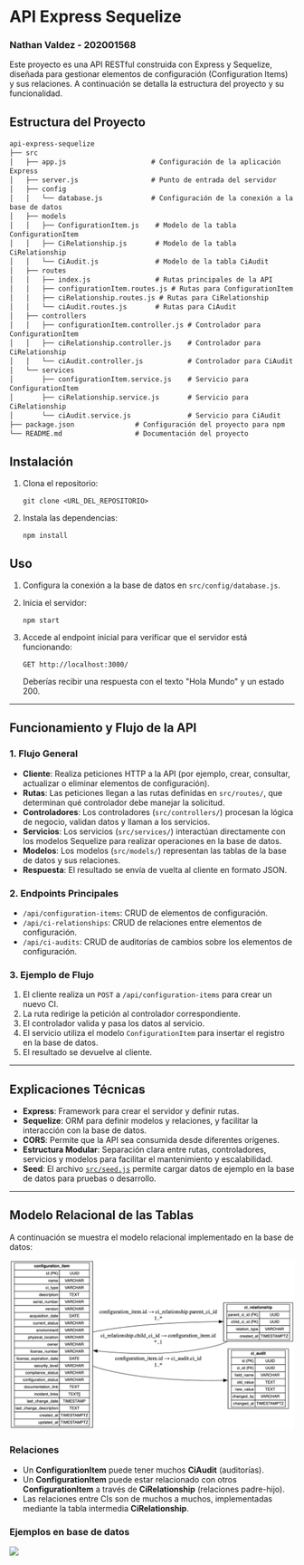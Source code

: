 # API Express Sequelize

### Nathan Valdez - 202001568

Este proyecto es una API RESTful construida con Express y Sequelize, diseñada para gestionar elementos de configuración (Configuration Items) y sus relaciones. A continuación se detalla la estructura del proyecto y su funcionalidad.

## Estructura del Proyecto

```
api-express-sequelize
├── src
│   ├── app.js                     # Configuración de la aplicación Express
│   ├── server.js                  # Punto de entrada del servidor
│   ├── config
│   │   └── database.js            # Configuración de la conexión a la base de datos
│   ├── models
│   │   ├── ConfigurationItem.js    # Modelo de la tabla ConfigurationItem
│   │   ├── CiRelationship.js       # Modelo de la tabla CiRelationship
│   │   └── CiAudit.js              # Modelo de la tabla CiAudit
│   ├── routes
│   │   ├── index.js                # Rutas principales de la API
│   │   ├── configurationItem.routes.js # Rutas para ConfigurationItem
│   │   ├── ciRelationship.routes.js # Rutas para CiRelationship
│   │   └── ciAudit.routes.js       # Rutas para CiAudit
│   ├── controllers
│   │   ├── configurationItem.controller.js # Controlador para ConfigurationItem
│   │   ├── ciRelationship.controller.js    # Controlador para CiRelationship
│   │   └── ciAudit.controller.js           # Controlador para CiAudit
│   └── services
│       ├── configurationItem.service.js    # Servicio para ConfigurationItem
│       ├── ciRelationship.service.js       # Servicio para CiRelationship
│       └── ciAudit.service.js              # Servicio para CiAudit
├── package.json               # Configuración del proyecto para npm
└── README.md                  # Documentación del proyecto
```

## Instalación

1. Clona el repositorio:
   ```
   git clone <URL_DEL_REPOSITORIO>
   ```
   
2. Instala las dependencias:
   ```
   npm install
   ```

## Uso

1. Configura la conexión a la base de datos en `src/config/database.js`.
2. Inicia el servidor:
   ```
   npm start
   ```

3. Accede al endpoint inicial para verificar que el servidor está funcionando:
   ```
   GET http://localhost:3000/
   ```

   Deberías recibir una respuesta con el texto "Hola Mundo" y un estado 200.

---

## Funcionamiento y Flujo de la API

### 1. Flujo General

- **Cliente**: Realiza peticiones HTTP a la API (por ejemplo, crear, consultar, actualizar o eliminar elementos de configuración).
- **Rutas**: Las peticiones llegan a las rutas definidas en `src/routes/`, que determinan qué controlador debe manejar la solicitud.
- **Controladores**: Los controladores (`src/controllers/`) procesan la lógica de negocio, validan datos y llaman a los servicios.
- **Servicios**: Los servicios (`src/services/`) interactúan directamente con los modelos Sequelize para realizar operaciones en la base de datos.
- **Modelos**: Los modelos (`src/models/`) representan las tablas de la base de datos y sus relaciones.
- **Respuesta**: El resultado se envía de vuelta al cliente en formato JSON.

### 2. Endpoints Principales

- `/api/configuration-items`: CRUD de elementos de configuración.
- `/api/ci-relationships`: CRUD de relaciones entre elementos de configuración.
- `/api/ci-audits`: CRUD de auditorías de cambios sobre los elementos de configuración.

### 3. Ejemplo de Flujo

1. El cliente realiza un `POST` a `/api/configuration-items` para crear un nuevo CI.
2. La ruta redirige la petición al controlador correspondiente.
3. El controlador valida y pasa los datos al servicio.
4. El servicio utiliza el modelo `ConfigurationItem` para insertar el registro en la base de datos.
5. El resultado se devuelve al cliente.

---

## Explicaciones Técnicas

- **Express**: Framework para crear el servidor y definir rutas.
- **Sequelize**: ORM para definir modelos y relaciones, y facilitar la interacción con la base de datos.
- **CORS**: Permite que la API sea consumida desde diferentes orígenes.
- **Estructura Modular**: Separación clara entre rutas, controladores, servicios y modelos para facilitar el mantenimiento y escalabilidad.
- **Seed**: El archivo [`src/seed.js`](src/seed.js) permite cargar datos de ejemplo en la base de datos para pruebas o desarrollo.

---

## Modelo Relacional de las Tablas

A continuación se muestra el modelo relacional implementado en la base de datos:

![](./assets/ER.png)

### Relaciones

- Un **ConfigurationItem** puede tener muchos **CiAudit** (auditorías).
- Un **ConfigurationItem** puede estar relacionado con otros **ConfigurationItem** a través de **CiRelationship** (relaciones padre-hijo).
- Las relaciones entre CIs son de muchos a muchos, implementadas mediante la tabla intermedia **CiRelationship**.


### Ejemplos en base de datos

![](./assets/Sin%20título.png)